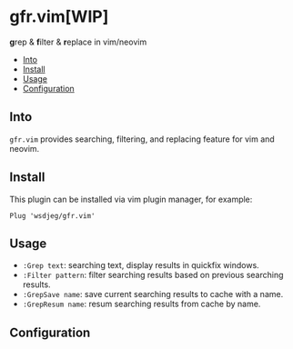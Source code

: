 # gfr.vim[WIP]

**g**rep & **f**ilter & **r**eplace in vim/neovim

<!-- vim-markdown-toc GFM -->

- [Into](#into)
- [Install](#install)
- [Usage](#usage)
- [Configuration](#configuration)

<!-- vim-markdown-toc -->

## Into

`gfr.vim` provides searching, filtering, and replacing feature for vim and neovim.

## Install

This plugin can be installed via vim plugin manager, for example:

```
Plug 'wsdjeg/gfr.vim'
```

## Usage

- `:Grep text`: searching text, display results in quickfix windows.
- `:Filter pattern`: filter searching results based on previous searching results.
- `:GrepSave name`: save current searching results to cache with a name.
- `:GrepResum name`: resum searching results from cache by name.

## Configuration

```lua

```
